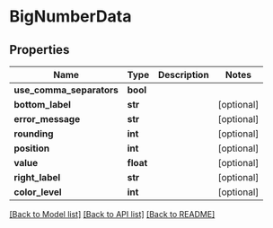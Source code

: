 # BigNumberData

## Properties
Name | Type | Description | Notes
------------ | ------------- | ------------- | -------------
**use_comma_separators** | **bool** |  | 
**bottom_label** | **str** |  | [optional] 
**error_message** | **str** |  | [optional] 
**rounding** | **int** |  | [optional] 
**position** | **int** |  | [optional] 
**value** | **float** |  | [optional] 
**right_label** | **str** |  | [optional] 
**color_level** | **int** |  | [optional] 

[[Back to Model list]](../README.md#documentation-for-models) [[Back to API list]](../README.md#documentation-for-api-endpoints) [[Back to README]](../README.md)

